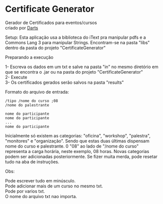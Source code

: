 # Certificate Generator
Gerador de Certificados para eventos/cursos<br>
criado por [Darts](https://www.facebook.com/JhoneDarts)

Setup: Esta aplicação usa a biblioteca do iText pra manipular pdfs e a Commons Lang 3 para manipular Strings. Encontram-se na pasta "libs" dentro da pasta do projeto "CertificateGenerator"<br>

Preparando a execução

1- Escreva os dados em um txt e salve na pasta "in" no mesmo diretório em que se encontra o .jar ou na pasta do projeto "CertificateGenerator"<br>
2- Execute<br>
3- Os certificados gerados serão salvos na pasta "results"<br>

Formato do arquivo de entrada:
```
/tipo /nome do curso ;08
/nome do palestrante

nome do participante
nome do participante
...
nome do participante

```

Inicialmente só existem as categorias: "oficina", "workshop", "palestra", "monitores" e "organização". Sendo que estas duas últimas dispensam nome do curso e palestrante.
0 "08" ao lado de "/nome do curso" representa a carga horária, neste exemplo, 08 horas. Novas categorias podem ser adicionadas posteriormente. Se fizer muita merda, pode resetar tudo na aba de instruções.

Obs:<br>

Pode escrever tudo em minúsculo.<br>
Pode adicionar mais de um curso no mesmo txt.<br>
Pode por varios txt.<br>
O nome do arquivo txt nao importa.<br>